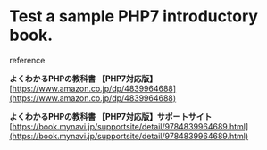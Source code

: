# Test a sample PHP7 introductory book.

reference

**よくわかるPHPの教科書 【PHP7対応版】**  
[https://www.amazon.co.jp/dp/4839964688](https://www.amazon.co.jp/dp/4839964688)  

**よくわかるPHPの教科書 【PHP7対応版】サポートサイト**  
[https://book.mynavi.jp/supportsite/detail/9784839964689.html](https://book.mynavi.jp/supportsite/detail/9784839964689.html)  
